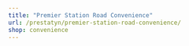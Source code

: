 ```yaml
---
title: "Premier Station Road Convenience"
url: /prestatyn/premier-station-road-convenience/
shop: convenience
---
```

